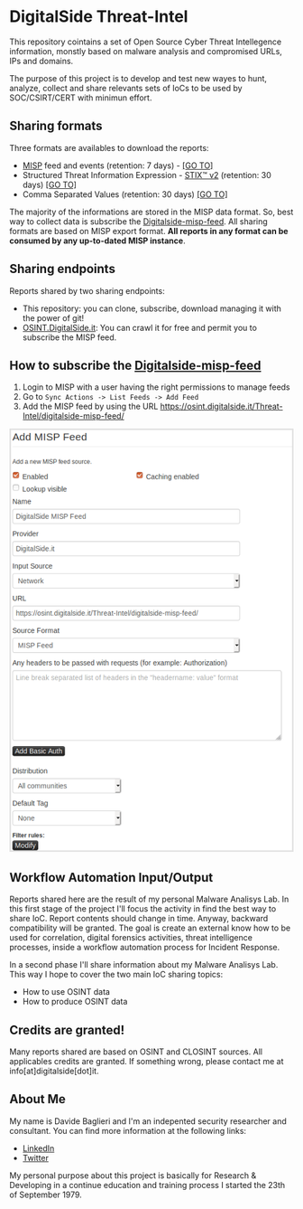 # DigitalSide Threat-Intel
This repository cointains a set of Open Source Cyber Threat Intellegence information, monstly based on malware analysis and compromised URLs, IPs and domains.

The purpose of this project is to develop and test new wayes to hunt, analyze, collect and share relevants sets of IoCs to be used by SOC/CSIRT/CERT with minimun effort.

## Sharing formats
Three formats are availables to download the reports:

* [MISP](https://www.misp-project.org/) feed and events (retention: 7 days) - [[GO TO]](https://github.com/davidonzo/Threat-Intel/tree/master/digitalside-misp-feed)
* Structured Threat Information Expression - [STIX™ v2](https://oasis-open.github.io/cti-documentation/stix/intro.html) (retention: 30 days) [[GO TO]](https://github.com/davidonzo/Threat-Intel/tree/master/stix2)
* Comma Separated Values (retention: 30 days) [[GO TO]](https://github.com/davidonzo/Threat-Intel/tree/master/csv)

The majority of the informations are stored in the MISP data format. So, best way to collect data is subscribe the [Digitalside-misp-feed](https://osint.digitalside.it/Threat-Intel/digitalside-misp-feed/).
All sharing formats are based on MISP export format. **All reports in any format can be consumed by any up-to-dated MISP instance**.

## Sharing endpoints
Reports shared by two sharing endpoints:
* This repository: you can clone, subscribe, download managing it with the power of git!
* [OSINT.DigitalSide.it](https://osint.digitalside.it): You can crawl it for free and permit you to subscribe the MISP feed.

## How to subscribe the [Digitalside-misp-feed](https://osint.digitalside.it/Threat-Intel/digitalside-misp-feed/)
1. Login to MISP with a user having the right permissions to manage feeds
2. Go to `Sync Actions -> List Feeds -> Add Feed`
3. Add the MISP feed by using the URL https://osint.digitalside.it/Threat-Intel/digitalside-misp-feed/

![DigitalSide MISP Feed](https://raw.githubusercontent.com/davidonzo/host/master/digitalsidemispfeed.png)

## Workflow Automation Input/Output
Reports shared here are the result of my personal Malware Analisys Lab. In this first stage of the project I'll focus the activity in find the best way to share IoC. Report contents should change in time. Anyway, backward compatibility will be granted. The goal is create an external know how to be used for correlation, digital forensics activities, threat intelligence processes, inside a workflow automation process for Incident Response. 

In a second phase I'll share information about my Malware Analisys Lab. This way I hope to cover the two main IoC sharing topics:
* How to use OSINT data
* How to produce OSINT data

## Credits are granted!
Many reports shared are based on OSINT and CLOSINT sources. All applicables credits are granted. If something wrong, please contact me at info[at]digitalside[dot]it.

## About Me
My name is Davide Baglieri and I'm an indepented security researcher and consultant. You can find more information at the following links:
* [LinkedIn](https://www.linkedin.com/in/davidebaglieri/)
* [Twitter](https://twitter.com/davidonzo)

My personal purpose about this project is basically for Research & Developing in a continue education and training process I started the 23th of September 1979.
